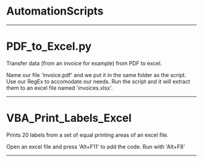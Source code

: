 # AutomationScripts

---

# PDF_to_Excel.py
Transfer data (from an invoice for example) from PDF to excel.

Name our file 'invoice.pdf' and we put it in the same folder as the script.
Use our RegEx to accomodate our needs.
Run the script and it will extract them to an excel file named 'invoices.xlsx'.

---

# VBA_Print_Labels_Excel
Prints 20 labels from a set of equal printing areas of an excel file.

Open an excel file and press 'Alt+F11' to add the code.
Run with 'Alt+F8'

---
